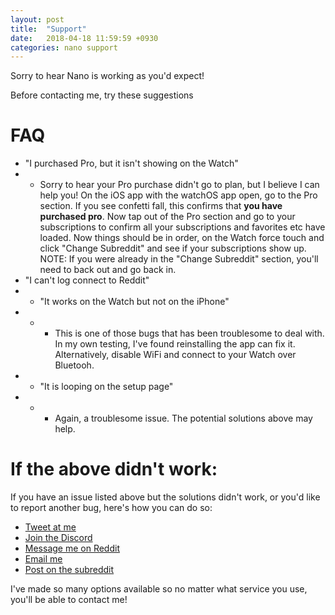 ```yaml
---
layout: post
title:  "Support" 
date:   2018-04-18 11:59:59 +0930
categories: nano support
---
```


Sorry to hear Nano is working as you'd expect!

Before contacting me, try these suggestions

# FAQ

* "I purchased Pro, but it isn't showing on the Watch"
* - Sorry to hear your Pro purchase didn't go to plan, but I believe I can help you! On the iOS app with the watchOS app open, go to the Pro section. If you see confetti fall, this confirms that **you have purchased pro**. Now tap out of the Pro section and go to your subscriptions to confirm all your subscriptions and favorites etc have loaded. Now things should be in order, on the Watch force touch and click "Change Subreddit" and see if your subscriptions show up. NOTE: If you were already in the "Change Subreddit" section, you'll need to back out and go back in.
* "I can't log connect to Reddit"
* - "It works on the Watch but not on the iPhone"
* - - This is one of those bugs that has been troublesome to deal with. In my own testing, I've found reinstalling the app can fix it. Alternatively, disable WiFi and connect to your Watch over Bluetooh.
* - "It is looping on the setup page"
* - - Again, a troublesome issue. The potential solutions above may help.


# If the above didn't work:
If you have an issue listed above but the solutions didn't work, or you'd like to report another bug, here's how you can do so:
- [Tweet at me](https://twitter.com/NanoReddit)
- [Join the Discord](https://discord.io/nano)
- [Message me on Reddit](https://www.reddit.com/message/compose?to=123icebuggy&subject=Nano%20Support)
- [Email me](mailto:nano@willbish.com?subject=Nano%20Support)
- [Post on the subreddit](https://reddit.com/r/Nanoapp)

I've made so many options available so no matter what service you use, you'll be able to contact me!
